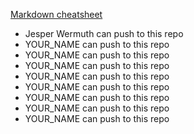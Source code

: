  
[Markdown cheatsheet](https://github.com/adam-p/markdown-here/wiki/Markdown-Cheatsheet)

* Jesper Wermuth can push to this repo
* YOUR_NAME can push to this repo
* YOUR_NAME can push to this repo
* YOUR_NAME can push to this repo
* YOUR_NAME can push to this repo
* YOUR_NAME can push to this repo
* YOUR_NAME can push to this repo
* YOUR_NAME can push to this repo
* YOUR_NAME can push to this repo
